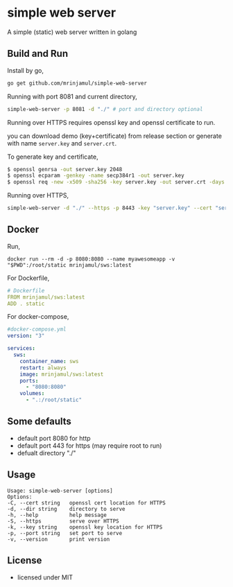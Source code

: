 # simple web server

A simple (static) web server written in golang

## Build and Run

Install by go,

```sh
go get github.com/mrinjamul/simple-web-server

```

Running with port 8081 and current directory,

```sh
simple-web-server -p 8081 -d "./" # port and directory optional
```

Running over HTTPS requires openssl key and openssl certificate to run.

you can download demo (key+certificate) from release section or generate with name `server.key` and `server.crt`.

To generate key and certificate,

```sh
$ openssl genrsa -out server.key 2048
$ openssl ecparam -genkey -name secp384r1 -out server.key
$ openssl req -new -x509 -sha256 -key server.key -out server.crt -days 3650
```

Running over HTTPS,

```sh
simple-web-server -d "./" --https -p 8443 -key "server.key" --cert "server.crt" # port and directory optional
```

## Docker

Run,

```shell
docker run --rm -d -p 8080:8080 --name myawesomeapp -v "$PWD":/root/static mrinjamul/sws:latest
```

For Dockerfile,

```yml
# Dockerfile
FROM mrinjamul/sws:latest
ADD . static
```

For docker-compose,

```yml
#docker-compose.yml
version: "3"

services:
  sws:
    container_name: sws
    restart: always
    image: mrinjamul/sws:latest
    ports:
      - "8080:8080"
    volumes:
      - ".:/root/static"
```

## Some defaults

- default port 8080 for http
- default port 443 for https (may require root to run)
- defualt directory "./"

## Usage

    Usage: simple-web-server [options]
    Options:
    -C, --cert string   openssl cert location for HTTPS
    -d, --dir string    directory to serve
    -h, --help          help message
    -S, --https         serve over HTTPS
    -k, --key string    openssl key location for HTTPS
    -p, --port string   set port to serve
    -v, --version       print version

## License

- licensed under MIT
